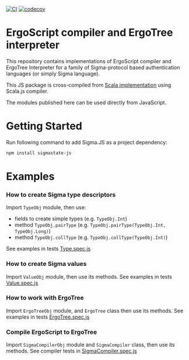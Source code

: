 [![CI](https://github.com/ScorexFoundation/sigmastate-interpreter/actions/workflows/ci.yml/badge.svg)](https://github.com/ScorexFoundation/sigmastate-interpreter/actions/workflows/ci.yml)
[![codecov](https://codecov.io/gh/ScorexFoundation/sigmastate-interpreter/branch/develop/graph/badge.svg?token=HNu2ZEOoV6)](https://codecov.io/gh/ScorexFoundation/sigmastate-interpreter)

# ErgoScript compiler and ErgoTree interpreter

This repository contains implementations of ErgoScript compiler and ErgoTree
Interpreter for a family of Sigma-protocol based authentication languages (or simply
Sigma language).

This JS package is cross-compiled from [Scala
implementation](https://github.com/ScorexFoundation/sigmastate-interpreter) using Scala.js
compiler.

The modules published here can be used directly from JavaScript.

# Getting Started

Run following command to add Sigma.JS as a project dependency:

```bash
npm install sigmastate-js
```

# Examples

### How to create Sigma type descriptors

Import `TypeObj` module, then use:

- fields to create simple types (e.g. `TypeObj.Int`)
- method `TypeObj.pairType` (e.g. `TypeObj.pairType(TypeObj.Int, TypeObj.Long)`)
- method `TypeObj.collType` (e.g. `TypeObj.collType(TypeObj.Int)`)

See examples in tests [Type.spec.js](https://github.com/ScorexFoundation/sigmastate-interpreter/blob/933acd7a3753725c8b41994c2126a20279b6809b/sigma-js/tests/js/Type.spec.js)

### How to create Sigma values

Import `ValueObj` module, then use its methods.
See examples in tests [Value.spec.js](https://github.com/ScorexFoundation/sigmastate-interpreter/blob/933acd7a3753725c8b41994c2126a20279b6809b/sigma-js/tests/js/Value.spec.js)

### How to work with ErgoTree

Import `ErgoTreeObj` module, and `ErgoTree` class then use its methods.
See examples in tests [ErgoTree.spec.js](https://github.com/ScorexFoundation/sigmastate-interpreter/blob/79df4ca171a77233947d835042ce5c82ee520469/sigma-js/tests/js/ErgoTree.spec.js)

### Compile ErgoScript to ErgoTree

Import `SigmaCompilerObj` module and `SigmaCompiler` class, then use its methods.
See compiler tests in [SigmaCompiler.spec.js](https://github.com/ScorexFoundation/sigmastate-interpreter/blob/933acd7a3753725c8b41994c2126a20279b6809b/sigma-js/tests/js/SigmaCompiler.spec.js)
